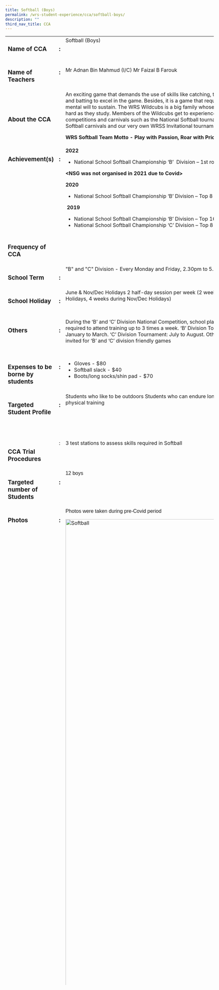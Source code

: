 ```yaml
---
title: Softball (Boys)
permalink: /wrs-student-experience/cca/softball-boys/
description: ""
third_nav_title: CCA
---
```

<div>
<table style="width: 131.154%; height: 3004px;">
<tbody>
<tr style="height: 63px;">
<td style="height: 63px; width: 26.6754%;" valign="top">
<h3>Name of CCA</h3>
</td>
<td style="height: 63px; width: 2.1025%;" valign="top">
<h3>:</h3>
</td>
<td style="height: 63px; width: 69.908%;" valign="top">Softball (Boys)</td>
</tr>
<tr style="height: 90px;">
<td style="height: 90px; width: 26.6754%;" valign="top">
<h3>Name of Teachers</h3>
</td>
<td style="height: 90px; width: 2.1025%;" valign="top">
<h3>:</h3>
</td>
<td style="height: 90px; width: 69.908%;" valign="top"><br>Mr Adnan Bin Mahmud (I/C)
<span style="font-weight: 400;">Mr Faizal B Farouk</span></td>
</tr>
<tr>
<td style="width: 26.6754%;">
<h3>About the CCA</h3>
</td>
<td style="width: 2.1025%;">
<h3></h3>
</td>
<td style="width: 69.908%;"><span style="font-weight: 400;">An exciting game that demands the use of skills like catching, throwing, running and batting to excel in the game. Besides, it is a game that requires a very strong mental will to sustain. The WRS Wildcubs is a big family whose members play as hard as they study. Members of the Wildcubs get to experience various competitions and carnivals such as the </span><span style="font-weight: 400;">National Softball tournaments, the SRC Softball carnivals and our very own WRSS Invitational tournaments.</span>

<strong>WRS Softball Team Motto - Play with Passion, Roar with Pride!</strong></td>
</tr>
<tr style="height: 99.8281px;">
<td style="height: 99px; width: 26.6754%;" valign="top">
<h3>Achievement(s)</h3>
</td>
<td style="height: 99px; width: 2.1025%;" valign="top">
<h3>:</h3>
</td>
<td style="height: 99px; width: 69.908%;" valign="top"><b>2022</b>
<ul>
 	<li style="font-weight: 400;" aria-level="1"><span style="font-weight: 400;">National School Softball Championship</span><span style="font-weight: 400;"> ‘B’&nbsp; Division – 1</span><span style="font-weight: 400;">st</span><span style="font-weight: 400;"> round</span></li>
</ul>
<b>&lt;NSG was not organised in 2021 due to Covid&gt;</b>

<b>2020</b>
<ul>
 	<li style="font-weight: 400;" aria-level="1"><span style="font-weight: 400;">National School Softball Championship</span><span style="font-weight: 400;"> ‘B’ Division – Top 8</span></li>
</ul>
<span style="font-weight: 400;">&nbsp;</span><b>2019</b>
<ul>
 	<li style="font-weight: 400;" aria-level="1"><span style="font-weight: 400;">National School Softball Championship</span><span style="font-weight: 400;"> ‘B’ Division – Top 16</span></li>
 	<li style="font-weight: 400;" aria-level="1">National School Softball Championship<span style="font-weight: 400;"> ‘C’ Division – Top 8</span></li>
</ul>
</td>
</tr>
<tr style="height: 90px;">
<td style="height: 55px; width: 26.6754%;" valign="top">
<h3>Frequency of CCA</h3>
</td>
<td style="height: 55px; width: 2.1025%;" valign="top"></td>
<td style="height: 55px; width: 69.908%;" valign="top"></td>
</tr>
<tr style="height: 65px;">
<td style="height: 10px; width: 26.6754%;" valign="top">
<h3>School Term</h3>
</td>
<td style="height: 10px; width: 2.1025%;" valign="top">
<h3><b>:
</b></h3>
</td>
<td style="height: 10px; width: 69.908%;" valign="top">
<div>"B" and "C" Division - Every Monday and Friday, 2.30pm to 5.30 pm</div></td>
</tr>
<tr style="height: 93px;">
<td style="height: 93px; width: 26.6754%;" valign="top">
<h3>School Holiday</h3>
</td>
<td style="height: 93px; width: 2.1025%; vertical-align: top;" valign="top">
<h3><b>:
</b></h3>
</td>
<td style="height: 93px; width: 69.908%;" valign="top">June &amp; Nov/Dec Holidays
2 half-day session per week
(2 weeks during June Holidays, 4 weeks during Nov/Dec Holidays)</td>
</tr>
<tr style="height: 116px;">
<td style="height: 116px; width: 26.6754%;" valign="top">
<h3><b>Others
</b></h3>
</td>
<td style="height: 116px; width: 2.1025%;" valign="top">
<h3><b>:
</b></h3>
</td>
<td style="height: 116px; width: 69.908%;" valign="top">During the ‘B’ and ‘C’ Division National Competition, school players may be required to attend training up to 3 times a week.
‘B’ Division Tournament: January to March.
‘C’ Division Tournament: July to August.
Other schools will be invited for ‘B’ and ‘C’ division friendly games</td>
</tr>
<tr style="height: 118px;">
<td style="height: 118px; width: 26.6754%;" valign="top">
<h3>Expenses to be borne by students</h3>
</td>
<td style="height: 118px; width: 2.1025%;" valign="top">
<h3>:</h3>
</td>
<td style="height: 118px; width: 69.908%;" valign="top">
<ul>
 	<li>Gloves - $80</li>
 	<li>Softball slack - $40</li>
 	<li>Boots/long socks/shin pad - $70</li>
</ul>
</td>
</tr>
<tr style="height: 148px;">
<td style="height: 75px; width: 26.6754%;" valign="top">
<h3>Targeted Student Profile</h3>
</td>
<td style="height: 75px; width: 2.1025%;" valign="top">
<h3>:</h3>
</td>
<td style="height: 75px; width: 69.908%;" valign="top">Students who like to be outdoors
Students who can endure long hours of physical training</td>
</tr>
<tr style="height: 21px;">
<td style="height: 21px; width: 26.6754%;" valign="top">
<h3 style="text-align: left;">CCA Trial Procedures</h3>
</td>
<td style="height: 21px; width: 2.1025%;" valign="top">:</td>
<td style="height: 21px; width: 69.908%;" valign="top"><span style="font-weight: 400;">3 test stations to assess skills required in Softball</span></td>
</tr>
<tr style="height: 21px;">
<td style="height: 21px; width: 26.6754%;" valign="top">
<h3>Targeted number of Students</h3>
</td>
<td style="height: 21px; width: 2.1025%;" valign="top">
<h3>:</h3>
</td>
<td style="height: 21px; width: 69.908%;" valign="top"><span style="font-family: 'trebuchet ms', geneva, sans-serif;">12 boys</span></td>
</tr>
<tr>
<td style="width: 26.6754%; vertical-align: top;">
<h3>Photos</h3>
</td>
<td style="width: 2.1025%; vertical-align: top;">
<h3>:</h3>
</td>
<td style="width: 69.908%;"><span style="font-family: 'trebuchet ms', geneva, sans-serif;">Photos were taken during pre-Covid period</span>

<img class="size-full wp-image-9033" src="https://woodlandsringsec-moe-edu-sg-admin.cwp.sg/wp-content/uploads/2022/01/Softball-scaled.jpg" alt="Softball" width="608" height="2560"></td>
</tr>
</tbody>
</table>
</div>